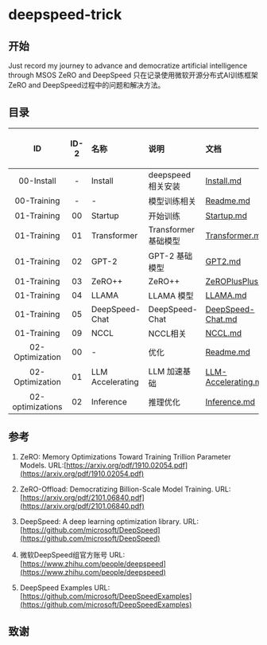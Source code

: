 # deepspeed-trick

## 开始
Just record my journey to advance and democratize artificial intelligence through MSOS ZeRO and DeepSpeed
只在记录使用微软开源分布式AI训练框架ZeRO and DeepSpeed过程中的问题和解决方法。

## 目录

|  ID | ID-2 | 名称 | 说明 | 文档 | 源代码  | 
| :----: | :----: | :---- | :---- | :---- | :----: |
| 00-Install | -   |  Install  |  deepspeed相关安装 |  [Install.md](https://github.com/limccn/deepspeed-trick/blob/main/doc/00%20Install/Install.md)  | [src](https://github.com/limccn/deepspeed-trick/tree/main/src/00%20Install) |
| 00-Training | -   |  -  |  模型训练相关 |  [Readme.md](https://github.com/limccn/deepspeed-trick/blob/main/doc/01%20Training/README.md)  | - |
| 01-Training | 00  |  Startup |  开始训练 | [Startup.md](https://github.com/limccn/deepspeed-trick/blob/main/doc/01%20Training/00%20Startup/Startup.md) | [src](https://github.com/limccn/deepspeed-trick/tree/main/src/01%20Training/00%20Startup)|
| 01-Training | 01  |  Transformer |  Transformer基础模型  | [Transformer.md](https://github.com/limccn/deepspeed-trick/blob/main/doc/01%20Training/01%20DeepSpeed%2BTransformer/DeepSpeed+Transformer.md) |  [src](https://github.com/limccn/deepspeed-trick/tree/main/src/01%20Training/01%20DeepSpeed%2BTransformer)|
| 01-Training | 02  |  GPT-2 |  GPT-2 基础模型  | [GPT2.md](https://github.com/limccn/deepspeed-trick/blob/main/doc/01%20Training/02%20GPT-2/GPT-2.md) |  [src](https://github.com/limccn/deepspeed-trick/tree/main/src/01%20Training/02%20GPT-2) |
| 01-Training | 03  |  ZeRO++ |  ZeRO++  | [ZeROPlusPlus.md](https://github.com/limccn/deepspeed-trick/blob/main/doc/01%20Training/03%20ZeRO%2B%2B/ZeROPlusPlus.md) |  [src](https://github.com/limccn/deepspeed-trick/tree/main/src/01%20Training/03%20ZeRO%2B%2B)|
| 01-Training | 04  |  LLAMA |  LLAMA 模型  | [LLAMA.md](https://github.com/limccn/deepspeed-trick/blob/main/doc/01%20Training/04%20LLAMA/LLAMA.md) | [src](https://github.com/limccn/deepspeed-trick/tree/main/src/01%20Training/04%20LLAMA)|
| 01-Training | 05  |  DeepSpeed-Chat |  DeepSpeed-Chat  | [DeepSpeed-Chat.md](https://github.com/limccn/deepspeed-trick/blob/main/doc/01%20Training/05%20DeepSpeed-Chat/DeepSpeed-Chat.md) |  [src](https://github.com/limccn/deepspeed-trick/tree/main/src/01%20Training/05%20DeepSpeed-Chat)|
| 01-Training | 09  |  NCCL |  NCCL相关  | [NCCL.md](https://github.com/limccn/deepspeed-trick/blob/main/doc/01%20Training/09%20NCCL/NCCL.md) |  [src](https://github.com/limccn/deepspeed-trick/tree/main/src/01%20Training/09%20NCCL)|
| 02-Optimization | 00  |  -  |  优化   | [Readme.md](#) |  -|
| 02-Optimization | 01  |  LLM Accelerating |  LLM 加速基础   | [LLM-Accelerating.md](#) |  [src](#)|
| 02-optimizations | 02  |  Inference |  推理优化   | [Inference.md](#) |  [src](#)|



## 参考
1. ZeRO: Memory Optimizations Toward Training Trillion Parameter Models. 
URL:[https://arxiv.org/pdf/1910.02054.pdf](https://arxiv.org/pdf/1910.02054.pdf)

2. ZeRO-Offload: Democratizing Billion-Scale Model Training.
URL:[https://arxiv.org/pdf/2101.06840.pdf](https://arxiv.org/pdf/2101.06840.pdf)

3. DeepSpeed: A deep learning optimization library.
URL: [https://github.com/microsoft/DeepSpeed](https://github.com/microsoft/DeepSpeed)

4. 微软DeepSpeed组官方账号 URL: [https://www.zhihu.com/people/deepspeed](https://www.zhihu.com/people/deepspeed)

5. DeepSpeed Examples URL:[https://github.com/microsoft/DeepSpeedExamples](https://github.com/microsoft/DeepSpeedExamples)

## 致谢





